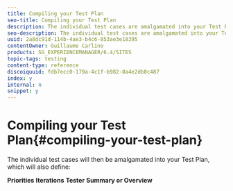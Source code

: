 ```yaml
---
title: Compiling your Test Plan
seo-title: Compiling your Test Plan
description: The individual test cases are amalgamated into your Test Plan
seo-description: The individual test cases are amalgamated into your Test Plan
uuid: 2a8dc91d-114b-4ae3-b4c6-853ae3e18395
contentOwner: Guillaume Carlino
products: SG_EXPERIENCEMANAGER/6.4/SITES
topic-tags: testing
content-type: reference
discoiquuid: fdb7ecc0-179a-4c1f-b982-8a4e2db0c487
index: y
internal: n
snippet: y
---
```


# Compiling your Test Plan{#compiling-your-test-plan}

The individual test cases will then be amalgamated into your Test Plan, which will also define:

**Priorities**
**Iterations** **Tester** **Summary or Overview** 
